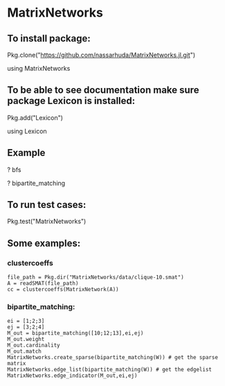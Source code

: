 # MatrixNetworks

## To install package:
Pkg.clone("https://github.com/nassarhuda/MatrixNetworks.jl.git")

using MatrixNetworks
## To be able to see documentation make sure package Lexicon is installed:
Pkg.add("Lexicon")

using Lexicon

## Example
? bfs

? bipartite_matching

## To run test cases:
Pkg.test("MatrixNetworks")

## Some examples:
### clustercoeffs
```
file_path = Pkg.dir("MatrixNetworks/data/clique-10.smat")
A = readSMAT(file_path)
cc = clustercoeffs(MatrixNetwork(A))
```

### bipartite_matching:
```
ei = [1;2;3]
ej = [3;2;4]
M_out = bipartite_matching([10;12;13],ei,ej)
M_out.weight
M_out.cardinality
M_out.match
MatrixNetworks.create_sparse(bipartite_matching(W)) # get the sparse matrix
MatrixNetworks.edge_list(bipartite_matching(W)) # get the edgelist
MatrixNetworks.edge_indicator(M_out,ei,ej)
```

